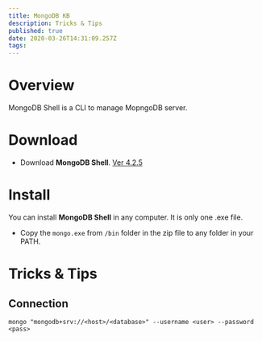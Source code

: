 ```yaml
---
title: MongoDB KB
description: Tricks & Tips
published: true
date: 2020-03-26T14:31:09.257Z
tags: 
---
```


# Overview
MongoDB Shell is a CLI to manage MopngoDB server.

# Download
- Download **MongoDB Shell**. [Ver 4.2.5](https://downloads.mongodb.org/win32/mongodb-shell-win32-x86_64-2012plus-4.2.5.zip)

# Install
You can install **MongoDB Shell** in any computer. It is only one .exe file.

- Copy the `mongo.exe` from `/bin` folder in the zip file to any folder in your PATH.


# Tricks & Tips

## Connection
```shell
mongo "mongodb+srv://<host>/<database>" --username <user> --password <pass>
```



